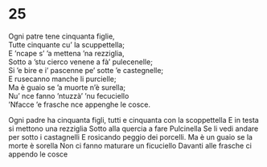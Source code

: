 # 25  
  
Ogni patre tene cinquanta figlie,  
Tutte cinquante cu’ la scuppettella;  
E ’ncape s’ ’a mettena ’na rezziglia,  
Sotto a ’stu cierco venene a fà’ pulecenelle;  
Si ’e bire e i’ pascenne pe’ sotte ’e castegnelle;  
E rusecanno manche li purcielle;  
Ma è guaio se ’a muorte n’è surella;  
Nu’ nce fanno ’ntuzzà’ ’nu fecuciello  
’Nfacce ’e frasche nce appenghe le cosce.

Ogni padre ha cinquanta figli,
tutti e cinquanta con la scoppettella
E in testa si mettono una rezziglia
Sotto alla quercia a fare Pulcinella
Se li vedi andare per sotto i castagnelli
E rosicando peggio dei porcelli.
Ma è un guaio se la morte è sorella
Non ci fanno maturare un ficuciello
Davanti alle frasche ci appendo le cosce
